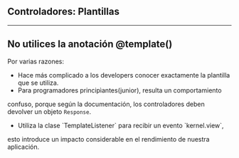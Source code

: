 ## Controladores: Plantillas
------------------------

## **No utilices la anotación @template()**

Por varias razones:

* <!-- .element: class="fragment" data-fragment-index="1" --> Hace más complicado a los developers conocer exactamente la plantilla que se utiliza.

* <!-- .element: class="fragment" data-fragment-index="2" --> Para programadores principìantes(junior), resulta un comportamiento 
confuso, porque según la documentación, los controladores deben devolver un objeto `Response`.

* <!-- .element: class="fragment" data-fragment-index="3" --> Utiliza la clase `TemplateListener` para recibir un evento `kernel.view`, 
esto introduce un impacto considerable en el rendimiento de nuestra aplicación.